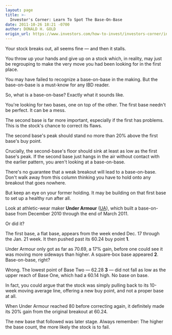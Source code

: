 ```yaml
---
layout: page
title: >-
  Investor's Corner: Learn To Spot The Base-On-Base
date: 2011-10-26 18:21 -0700
author: DONALD H. GOLD
origin_url: https://www.investors.com/how-to-invest/investors-corner/investors-corner-learn-to-spot-the-base-on-base
---
```





Your stock breaks out, all seems fine — and then it stalls.

  

You throw up your hands and give up on a stock which, in reality, may just be regrouping to make the very move you had been looking for in the first place.

  

You may have failed to recognize a base-on-base in the making. But the base-on-base is a must-know for any IBD reader.

  

So, what is a base-on-base? Exactly what it sounds like.

  

You're looking for two bases, one on top of the other. The first base needn't be perfect. It can be a mess.

  

The second base is far more important, especially if the first has problems. This is the stock's chance to correct its flaws.

  

The second base's peak should stand no more than 20% above the first base's buy point.

  

Crucially, the second-base's floor should sink at least as low as the first base's peak. If the second base just hangs in the air without contact with the earlier pattern, you aren't looking at a base-on-base.

  

There's no guarantee that a weak breakout will lead to a base-on-base. Don't walk away from this column thinking you have to hold onto any breakout that goes nowhere.

  

But keep an eye on your former holding. It may be building on that first base to set up a healthy run after all.

  

Look at athletic-wear maker **Under Armour** ([UA](https://research.investors.com/quote.aspx?symbol=UA)), which built a base-on-base from December 2010 through the end of March 2011.

  

Or did it?

  

The first base, a flat base, appears from the week ended Dec. 17 through the Jan. 21 week. It then pushed past its 60.24 buy point **1**.

  

Under Armour only got as far as 70.69, a 17% gain, before one could see it was moving more sideways than higher. A square-box base appeared **2**. Base-on-base, right?

  

Wrong. The lowest point of Base Two — 62.28 **3** — did not fall as low as the upper reach of Base One, which had a 60.14 high. No base on base.

  

In fact, you could argue that the stock was simply pulling back to its 10-week moving average line, offering a new buy point, and not a proper base at all.

  

When Under Armour reached 80 before correcting again, it definitely made its 20% gain from the original breakout at 60.24.

  

The new base that followed was later stage. Always remember: The higher the base count, the more likely the stock is to fail.





